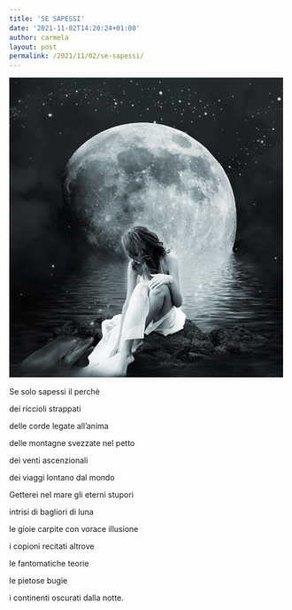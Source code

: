 ```yaml
---
title: 'SE SAPESSI'
date: '2021-11-02T14:20:24+01:00'
author: carmela
layout: post
permalink: /2021/11/02/se-sapessi/
---
```


![Luna](/assets/img/2021/11/luna.pngluna-e-donna.png)

Se solo sapessi il perchè

dei riccioli strappati

delle corde legate all’anima

delle montagne svezzate nel petto

dei venti ascenzionali

 dei viaggi lontano dal mondo

Getterei nel mare gli eterni stupori

intrisi di bagliori di luna

le gioie carpite con vorace illusione

i copioni recitati altrove

le fantomatiche teorie

le pietose bugie

i continenti oscurati dalla notte.